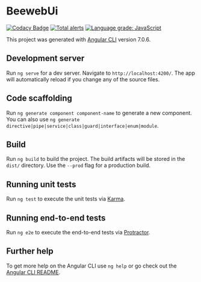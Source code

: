 # BeewebUi

[![Codacy Badge](https://api.codacy.com/project/badge/Grade/c0abee47f9f9413ba7356af7350184e3)](https://www.codacy.com/app/erikdeirdre/beeweb-ui?utm_source=github.com&amp;utm_medium=referral&amp;utm_content=BeeRaspberry/beeweb-ui&amp;utm_campaign=Badge_Grade)
[![Total alerts](https://img.shields.io/lgtm/alerts/g/BeeRaspberry/beeweb-ui.svg?logo=lgtm&logoWidth=18)](https://lgtm.com/projects/g/BeeRaspberry/beeweb-ui/alerts/)
[![Language grade: JavaScript](https://img.shields.io/lgtm/grade/javascript/g/BeeRaspberry/beeweb-ui.svg?logo=lgtm&logoWidth=18)](https://lgtm.com/projects/g/BeeRaspberry/beeweb-ui/context:javascript)

This project was generated with [Angular CLI](https://github.com/angular/angular-cli) version 7.0.6.

## Development server

Run `ng serve` for a dev server. Navigate to `http://localhost:4200/`. The app will automatically reload if you change any of the source files.

## Code scaffolding

Run `ng generate component component-name` to generate a new component. You can also use `ng generate directive|pipe|service|class|guard|interface|enum|module`.

## Build

Run `ng build` to build the project. The build artifacts will be stored in the `dist/` directory. Use the `--prod` flag for a production build.

## Running unit tests

Run `ng test` to execute the unit tests via [Karma](https://karma-runner.github.io).

## Running end-to-end tests

Run `ng e2e` to execute the end-to-end tests via [Protractor](http://www.protractortest.org/).

## Further help

To get more help on the Angular CLI use `ng help` or go check out the [Angular CLI README](https://github.com/angular/angular-cli/blob/master/README.md).
